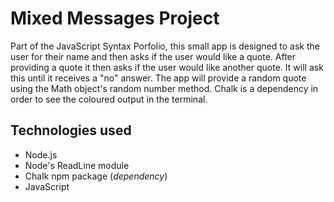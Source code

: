# Mixed Messages Project

Part of the JavaScript Syntax Porfolio, this small app is designed to ask the user for their name and then asks if the user would like a quote. After providing a quote it then asks if the user would like another quote. It will ask this until it receives a "no" answer. The app will provide a random quote using the Math object's random number method. Chalk is a dependency in order to see the coloured output in the terminal.

## Technologies used

- Node.js
- Node's ReadLine module
- Chalk npm package (_dependency_)
- JavaScript
